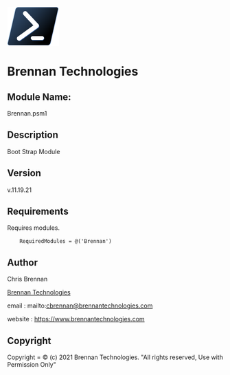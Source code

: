 ![](https://raw.githubusercontent.com/BrennanTechnologies/Modules/083860eb4dbd9a6ec02a8fd51db2847c8abf3a66/Brennan/Docs/ps_black_64.svg?token=AFQIKIAEIPQPHB5DSHKBYIDBTBPKU)
# Brennan Technologies #

## Module Name: ##
Brennan.psm1

## Description ##
Boot Strap Module

## Version ##
v.11.19.21

## Requirements ##
Requires modules.

```
    RequiredModules = @('Brennan')
```

## Author ##
Chris Brennan

[Brennan Technologies](https://www.brennantechnologies.com)

email   : mailto:cbrennan@brennantechnologies.com

website : https://www.brennantechnologies.com

## Copyright ##
Copyright = &copy; (c) 2021 Brennan Technologies. "All rights reserved, Use with Permission Only"
	

	
	

